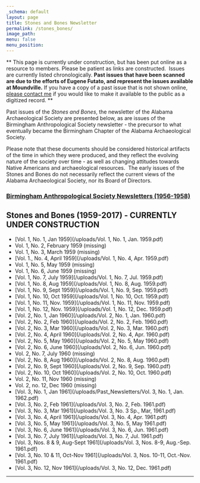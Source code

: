 ```yaml
---
_schema: default
layout: page
title: Stones and Bones Newsletter
permalink: /stones_bones/
image_path:
menu: false
menu_position:
---
```

\*\* This page is currently under construction, but has been put online as a resource to members. Please be patient as links are constructed.&nbsp; Issues are currently listed chronologically. **Past issues that have been scanned are due to the efforts of Eugene Futato, and represent the issues available at Moundville.** If you have a copy of a past issue that is not shown online, [please contact me](mailto:sarahmcoffey@southalabama.edu) if you would like to make it available to the public as a digitized record. \*\*

Past issues of the *Stones and Bones*, the newsletter of the Alabama Archaeological Society are presented below, as are issues of the Birmingham Anthropological Society newsletter - the precursor to what eventually became the Birmingham Chapter of the Alabama Archaeological Society.

Please note that these documents should be considered historical artifacts of the time in which they were produced, and they reflect the evolving nature of the society over time - as well as changing attitudes towards Native Americans and archaeological resources.&nbsp; The early issues of the Stones and Bones do not necessarily reflect the current views of the Alabama Archaeological Society, nor its Board of Directors.

### [Birmingham Anthropological Society Newsletters (1956-1958)](/bas_newsletters/)

## **Stones and Bones (1959-2017) - CURRENTLY UNDER CONSTRUCTION**

* [Vol. 1, No. 1, Jan 1959](/uploads/Vol. 1, No. 1, Jan. 1959.pdf)
* Vol. 1, No. 2, February 1959 (missing)
* Vol. 1, No. 3, March 1959 (missing)
* [Vol. 1., No. 4, April 1959](/uploads/Vol. 1, No. 4, Apr. 1959.pdf)
* Vol. 1, No. 5, May 1959 (missing)
* Vol. 1, No. 6, June 1959 (missing)
* [Vol. 1, No. 7, July 1959](/uploads/Vol. 1, No. 7, Jul. 1959.pdf)
* [Vol. 1, No. 8, Aug 1959](/uploads/Vol. 1, No. 8, Aug. 1959.pdf)
* [Vol. 1, No. 9, Sept 1959](/uploads/Vol. 1, No. 9, Sep. 1959.pdf)
* [Vol. 1, No. 10, Oct 1959](/uploads/Vol. 1, No. 10, Oct. 1959.pdf)
* [Vol. 1, No. 11, Nov. 1959](/uploads/Vol. 1, No. 11, Nov. 1959.pdf)
* [Vol. 1, No. 12, Nov. 1959](/uploads/Vol. 1, No. 12, Dec. 1959.pdf)
* [Vol. 2, No. 1, Jan 1960](/uploads/Vol. 2, No. 1, Jan. 1960.pdf)
* [Vol. 2, No. 2, Feb 1960](/uploads/Vol. 2, No. 2, Feb. 1960.pdf)
* [Vol. 2, No. 3, Mar 1960](/uploads/Vol. 2, No. 3, Mar. 1960.pdf)
* [Vol. 2, No. 4, April 1960](/uploads/Vol. 2, No. 4, Apr. 1960.pdf)
* [Vol. 2, No. 5, May 1960](/uploads/Vol. 2, No. 5, May 1960.pdf)
* [Vol. 2, No. 6, June 1960](/uploads/Vol. 2, No. 6, Jun. 1960.pdf)
* Vol. 2, No. 7, July 1960 (missing)
* [Vol. 2, No. 8, Aug 1960](/uploads/Vol. 2, No. 8, Aug. 1960.pdf)
* [Vol. 2, No. 9, Sept 1960](/uploads/Vol. 2, No. 9, Sep. 1960.pdf)
* [Vol. 2, No. 10, Oct 1960](/uploads/Vol. 2, No. 10, Oct. 1960.pdf)
* Vol. 2, No. 11, Nov 1960 (missing)
* Vol. 2, no. 12, Dec 1960 (missing)
* [Vol. 3, No. 1, Jan 1961](/uploads/Past_Newsletters/Vol. 3, No. 1, Jan. 1962.pdf)
* [Vol. 3, No. 2, Feb 1961](/uploads/Vol. 3, No. 2, Feb. 1961.pdf)
* [Vol. 3, No. 3, Mar 1961](/uploads/Vol. 3, No. 3 Sp., Mar, 1961.pdf)
* [Vol. 3, No. 4, April 1961](/uploads/Vol. 3, No. 4, Apr. 1961.pdf)
* [Vol. 3, No. 5, May 1961](/uploads/Vol. 3, No. 5, May 1961.pdf)
* [Vol. 3, No. 6, June 1961](/uploads/Vol. 3, No. 6, Jun. 1961.pdf)
* [Vol. 3, No. 7, July 1961](/uploads/Vol. 3, No. 7, Jul. 1961.pdf)
* [Vol. 3, Nos. 8 & 9, Aug-Sept 1961](/uploads/Vol. 3, Nos. 8-9, Aug.-Sep. 1961.pdf)
* [Vol. 3, No. 10 & 11, Oct-Nov 1961](/uploads/Vol. 3, Nos. 10-11, Oct.-Nov. 1961.pdf)
* [Vol. 3, No. 12, Nov 1961](/uploads/Vol. 3, No. 12, Dec. 1961.pdf)

---